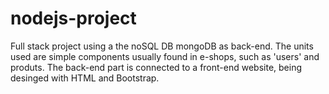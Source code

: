 # nodejs-project
Full stack project using a the noSQL DB mongoDB as back-end. The units used are simple components usually found in e-shops,  such as 'users' and produts. The back-end part is connected to a front-end website, being desinged with HTML and Bootstrap.
